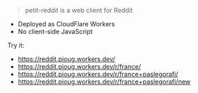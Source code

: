> petit-reddit is a web client for Reddit

- Deployed as CloudFlare Workers
- No client-side JavaScript

Try it:

- https://reddit.pioug.workers.dev/
- https://reddit.pioug.workers.dev/r/france/
- https://reddit.pioug.workers.dev/r/france+paslegorafi/
- https://reddit.pioug.workers.dev/r/france+paslegorafi/new
